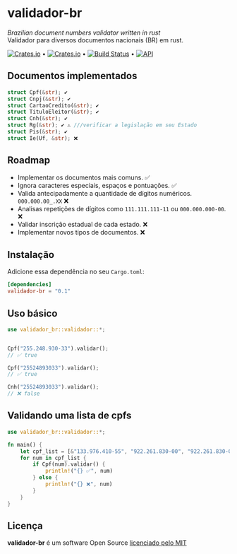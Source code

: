 # validador-br

_Brazilian document numbers validator written in rust_  
Validador para diversos documentos nacionais (BR) em rust.

[![Crates.io](https://img.shields.io/crates/v/validador-br)](https://crates.io/crates/validador-br) &bull; [![Crates.io](https://img.shields.io/crates/l/validador-br)](https://github.com/ricardodarocha/validador-br/blob/master/LICENSE) &bull; [![Build Status](https://travis-ci.com/ricardodarocha/validador-br.svg?branch=master)](https://travis-ci.com/ricardodarocha/validador) &bull; [![API](https://docs.rs/validador/badge.svg)](https://docs.rs/validador)

## Documentos implementados

```rust
struct Cpf(&str); ✔
struct Cnpj(&str); ✔
struct CartaoCredito(&str); ✔
struct TituloEleitor(&str); ✔
struct Cnh(&str); ✔
struct Rg(&str); ✔ ⚠ ///verificar a legislação em seu Estado
struct Pis(&str); ✔
struct Ie(Uf, &str); ❌
```

## Roadmap

- Implementar os documentos mais comuns. ✅
- Ignora caracteres especiais, espaços e pontuações. ✅
- Valida antecipadamente a quantidade de dígitos numéricos. `000.000.00_.XX` ❌
- Analisas repetições de dígitos como `111.111.111-11` ou `000.000.000-00`. ❌
- Validar inscrição estadual de cada estado. ❌
- Implementar novos tipos de documentos. ❌

## Instalação

Adicione essa dependência no seu `Cargo.toml`:

```toml
[dependencies]
validador-br = "0.1"
```

## Uso básico

```rust
use validador_br::validador::*;


Cpf("255.248.930-33").validar();
// ✅ true 

Cpf("25524893033").validar();
// ✅ true

Cnh("25524893033").validar();
// ❌ false

```

## Validando uma lista de cpfs

```rust
use validador_br::validador::*;

fn main() {
    let cpf_list = [&"133.976.410-55", "922.261.830-00", "922.261.830-01", "218.571.960-23"];
    for num in cpf_list {
        if Cpf(num).validar() {
            println!("{} ✅", num)
        } else {
            println!("{} ❌", num)
        }
    }
}
```

## Licença

**validador-br** é um software Open Source [licenciado pelo MIT](https://github.com/ricardodarocha/validador-br/blob/master/LICENSE)
